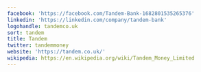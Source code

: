 ```yaml
---
facebook: 'https://facebook.com/Tandem-Bank-1682801535265376'
linkedin: 'https://linkedin.com/company/tandem-bank'
logohandle: tandemco.uk
sort: tandem
title: Tandem
twitter: tandemmoney
website: 'https://tandem.co.uk/'
wikipedia: https://en.wikipedia.org/wiki/Tandem_Money_Limited
---
```

